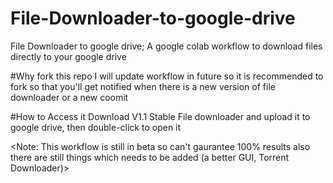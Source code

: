 # File-Downloader-to-google-drive
File Downloader to google drive; A google colab workflow to download files directly to your google drive

#Why fork this repo
I will update workflow in future so it is recommended to fork so that you'll get notified when there is a new version of file downloader or a new coomit

#How to Access it 
Download V1.1 Stable File downloader and upload it to google drive, then double-click to open it

<Note: This workflow is still in beta so can't gaurantee 100% results also there are still things which needs to be added (a better GUI, Torrent Downloader)>
